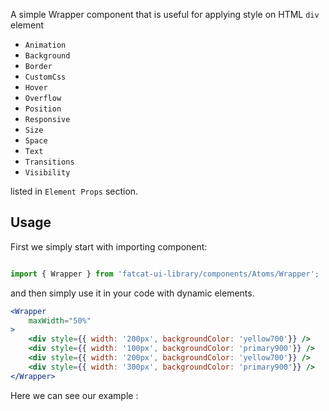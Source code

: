 A simple Wrapper component that is useful for applying style on HTML `div` element

- `Animation`
- `Background`
- `Border`
- `CustomCss`
- `Hover`
- `Overflow`
- `Position`
- `Responsive`
- `Size`
- `Space`
- `Text`
- `Transitions`
- `Visibility`

listed in `Element Props` section.

## Usage 

First we simply start with importing component:

```jsx

import { Wrapper } from 'fatcat-ui-library/components/Atoms/Wrapper';

```

and then simply use it in your code with dynamic elements.

```jsx
<Wrapper
	maxWidth="50%"
>
	<div style={{ width: '200px', backgroundColor: 'yellow700'}} />
	<div style={{ width: '100px', backgroundColor: 'primary900'}} />
	<div style={{ width: '200px', backgroundColor: 'yellow700'}} />
	<div style={{ width: '300px', backgroundColor: 'primary900'}} />
</Wrapper>
```

Here we can see our example	:
